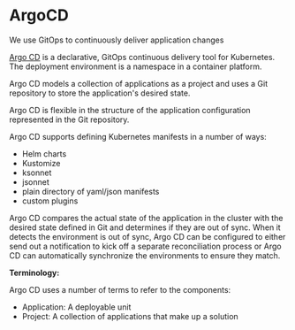 # ArgoCD

We use GitOps to continuously deliver application changes

[Argo CD](https://argoproj.github.io/argo-cd/) is a declarative, GitOps continuous delivery tool for Kubernetes. The deployment environment is a namespace in a container platform.

Argo CD models a collection of applications as a project and uses a Git repository to store the application's desired state.

Argo CD is flexible in the structure of the application configuration represented in the Git repository.

Argo CD supports defining Kubernetes manifests in a number of ways:

- Helm charts
- Kustomize
- ksonnet
- jsonnet
- plain directory of yaml/json manifests
- custom plugins

Argo CD compares the actual state of the application in the cluster with the desired state defined in Git and determines if they are out of sync. When it detects the environment is out of sync, Argo CD can be configured to either send out a notification to kick off a separate reconciliation process or Argo CD can automatically synchronize the environments to ensure they match.

**Terminology:**

Argo CD uses a number of terms to refer to the components:

- Application: A deployable unit
- Project: A collection of applications that make up a solution
